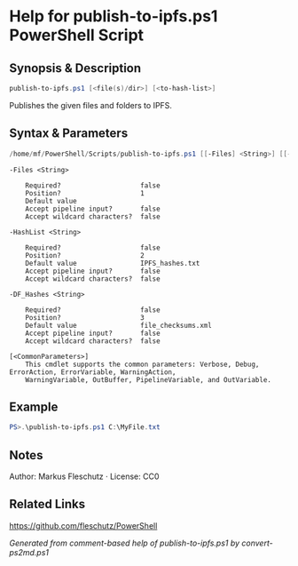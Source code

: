 # Help for publish-to-ipfs.ps1 PowerShell Script

## Synopsis & Description
```powershell
publish-to-ipfs.ps1 [<file(s)/dir>] [<to-hash-list>]
```

Publishes the given files and folders to IPFS.

## Syntax & Parameters
```powershell
/home/mf/PowerShell/Scripts/publish-to-ipfs.ps1 [[-Files] <String>] [[-HashList] <String>] [[-DF_Hashes] <String>] [<CommonParameters>]
```

```
-Files <String>
    
    Required?                    false
    Position?                    1
    Default value                
    Accept pipeline input?       false
    Accept wildcard characters?  false
```

```
-HashList <String>
    
    Required?                    false
    Position?                    2
    Default value                IPFS_hashes.txt
    Accept pipeline input?       false
    Accept wildcard characters?  false
```

```
-DF_Hashes <String>
    
    Required?                    false
    Position?                    3
    Default value                file_checksums.xml
    Accept pipeline input?       false
    Accept wildcard characters?  false
```

```
[<CommonParameters>]
    This cmdlet supports the common parameters: Verbose, Debug, ErrorAction, ErrorVariable, WarningAction, 
    WarningVariable, OutBuffer, PipelineVariable, and OutVariable.
```

## Example
```powershell
PS>.\publish-to-ipfs.ps1 C:\MyFile.txt
```


## Notes
Author: Markus Fleschutz · License: CC0

## Related Links
https://github.com/fleschutz/PowerShell

*Generated from comment-based help of publish-to-ipfs.ps1 by convert-ps2md.ps1*
